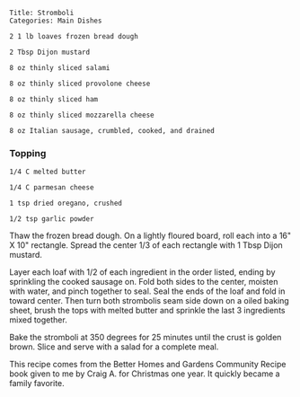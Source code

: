 ~~~ recipe-info
Title: Stromboli
Categories: Main Dishes
~~~

~~~ recipe-ingredients
2 1 lb loaves frozen bread dough

2 Tbsp Dijon mustard

8 oz thinly sliced salami

8 oz thinly sliced provolone cheese

8 oz thinly sliced ham

8 oz thinly sliced mozzarella cheese

8 oz Italian sausage, crumbled, cooked, and drained
~~~

### Topping

~~~ recipe-ingredients
1/4 C melted butter

1/4 C parmesan cheese

1 tsp dried oregano, crushed

1/2 tsp garlic powder
~~~

Thaw the frozen bread dough.  On a lightly floured board, roll each into a 16" X
10" rectangle.  Spread the center 1/3 of each rectangle with 1 Tbsp Dijon mustard.

Layer each loaf with 1/2 of each ingredient in the order listed, ending by sprinkling the cooked
sausage on.  Fold both sides to the center, moisten with water, and pinch together to seal.  Seal
the ends of the loaf and fold  in toward center.  Then turn both strombolis seam side down on a
oiled baking sheet, brush the tops with melted butter and sprinkle the last 3 ingredients mixed
together.

Bake the stromboli at 350 degrees for 25 minutes until the crust is golden brown.  Slice and serve
with a salad for a complete meal.

This recipe comes from the Better Homes and Gardens Community Recipe book given to me by Craig A.
for Christmas one year.  It quickly became a family favorite.
